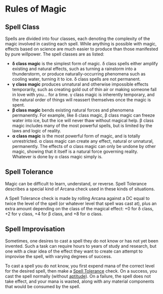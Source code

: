 # Rules of Magic

## Spell Class

Spells are divided into four classes, each denoting the complexity of the magic involved in casting each spell. While anything is possible with magic, effects based on science are much easier to produce than those manifested by pure willpower. The spell classes are as listed:

* **δ class magic** is the simplest form of magic. δ class spells either amplify existing and natural effects, such as turning a rainstorm into a thunderstorm, or produce naturally-occurring phenomena such as cooling water, turning it to ice. δ class spells are not permanent.
* **γ class magic** produces unnatural and otherwise impossible effects temporarily, such as creating gold out of thin air or making someone fall in love with you... for a time. γ class magic is inherently temporary, and the natural order of things will reassert themselves once the magic is spent.
* **β class magic** bends existing natural forces and phenomena permanently. For example, like δ class magic, β class magic can freeze water into ice, but the ice will never thaw without magical help. β class magic includes many of the most powerful spells, but is limited by the laws and logic of reality.
* **α class magic** is the most powerful form of magic, and is totally unrestricted. α class magic can create any effect, natural or unnatural, permanently. The effects of α class magic can only be undone by other magic, showing that it itself is a natural force governing reality. Whatever is done by α class magic simply is.

## Spell Tolerance

Magic can be difficult to learn, understand, or reverse. Spell Tolerance describes a special kind of Arcana check used in these kinds of situations.

A Spell Tolerance check is made by rolling Arcana against a DC equal to twice the level of the spell \(or whatever level that spell was cast at\), plus an extra amount depending on the class of the magical effect: +0 for δ class, +2 for γ class, +4 for β class, and +8 for α class.

## Spell Improvisation

Sometimes, one desires to cast a spell they do not know or has not yet been invented. Such a task can require hours to years of study and research, but one with a clear idea of the effect they want to create can attempt to improvise the spell, with varying degrees of success.

To cast a spell you do not know, you first expend mana of the correct level for the desired spell, then make a [Spell Tolerance](rules-of-magic.md#spell-tolerance) check. On a success, you cast the spell normally \(without [aptitude](../skills.md#aptitude)\). On a failure, the spell does not take effect, and your mana is wasted, along with any material components that would be consumed by the spell.

